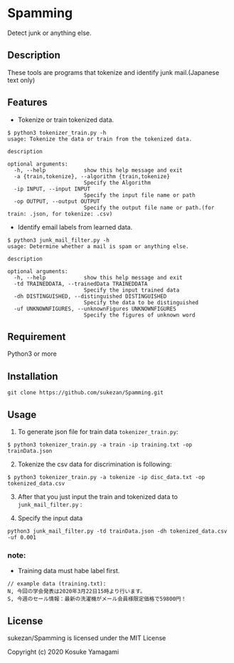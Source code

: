 # Spamming
Detect junk or anything else.

## Description 
These tools are programs that tokenize and identify junk mail.(Japanese text only)

## Features
- Tokenize or train tokenized data.
```
$ python3 tokenizer_train.py -h
usage: Tokenize the data or train from the tokenized data.

description

optional arguments:
  -h, --help            show this help message and exit
  -a {train,tokenize}, --algorithm {train,tokenize}
                        Specify the Algorithm
  -ip INPUT, --input INPUT
                        Specify the input file name or path
  -op OUTPUT, --output OUTPUT
                        Specify the output file name or path.(for train: .json, for tokenize: .csv)

```
- Identify email labels from learned data.
```
$ python3 junk_mail_filter.py -h
usage: Determine whether a mail is spam or anything else.

description

optional arguments:
  -h, --help            show this help message and exit
  -td TRAINEDDATA, --trainedData TRAINEDDATA
                        Specify the input trained data
  -dh DISTINGUISHED, --distinguished DISTINGUISHED
                        Specify the data to be distinguished
  -uf UNKNOWNFIGURES, --unknownFigures UNKNOWNFIGURES
                        Specify the figures of unknown word

```

## Requirement
Python3 or more

## Installation
```
git clone https://github.com/sukezan/Spamming.git
```

## Usage
1. To generate json file for train data `tokenizer_train.py`:
```
$ python3 tokenizer_train.py -a train -ip training.txt -op trainData.json
```
2. Tokenize the csv data for discrimination is following:
```
$ python3 tokenizer_train.py -a tokenize -ip disc_data.txt -op tokenized_data.csv
```
3. After that you just input the train and tokenized data to `junk_mail_filter.py` :

4. Specify the input data
```
python3 junk_mail_filter.py -td trainData.json -dh tokenized_data.csv -uf 0.001
```

### note:
- Training data must habe label first.
```
// example data (training.txt):
N, 今回の学会発表は2020年3月22日15時より行います。
S, 今週のセール情報：最新の洗濯機がメール会員様限定価格で59800円！
```

## License
sukezan/Spamming is licensed under the MIT License

Copyright (c) 2020 Kosuke Yamagami